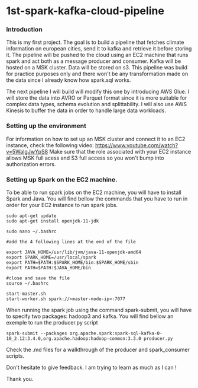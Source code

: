 # 1st-spark-kafka-cloud-pipeline

### Introduction 
This is my first project. The goal is to build a pipeline that fetches climate information on european cities, send it to kafka and retrieve it before storing it. The pipeline will be pushed to the cloud using an EC2 machine that runs spark and act both as a message producer and consumer. Kafka will be hosted on a MSK cluster. Data will be stored on s3. This pipeline was build for practice purposes only and there won't be any transformation made on the data since I already know how spark.sql works.

The next pipeline I will build will modify this one by introducing AWS Glue. I will store the data into AVRO or Parquet format since it is more suitable for complex data types, schema evolution and splittability. I will also use AWS Kinesis to buffer the data in order to handle large data workloads.

### Setting up the environment
For information on how to set up an MSK cluster and connect it to an EC2 instance, check the following video: https://www.youtube.com/watch?v=5WaIgJwYpS8
Make sure that the role associated with your EC2 instance allows MSK full acess and S3 full access so you won't bump into authorization errors.

### Setting up Spark on the EC2 machine.
To be able to run spark jobs on the EC2 machine, you will have to install Spark and Java. You will find bellow the commands that you have to run in order for your EC2 instance to run spark jobs.

```
sudo apt-get update
sudo apt-get install openjdk-11-jdk

sudo nano ~/.bashrc

#add the 4 following lines at the end of the file

export JAVA_HOME=/usr/lib/jvm/java-11-openjdk-amd64
export SPARK_HOME=/usr/local/spark
export PATH=$PATH:$SPARK_HOME/bin:$SPARK_HOME/sbin
export PATH=$PATH:$JAVA_HOME/bin

#close and save the file 
source ~/.bashrc

start-master.sh 
start-worker.sh spark://<master-node-ip>:7077
```

When running the spark job using the command spark-submit, you will have to specify two packages: hadoop3 and kafka. You will find bellow an exemple to run the producer.py script

```
spark-submit --packages org.apache.spark:spark-sql-kafka-0-10_2.12:3.4.0,org.apache.hadoop:hadoop-common:3.3.0 producer.py
```

Check the .md files for a walkthrough of the producer and spark_consumer scripts.

Don't hesitate to give feedback. I am trying to learn as much as I can !

Thank you.


